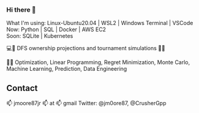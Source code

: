 ### Hi there 👋
What I'm using: Linux-Ubuntu20.04 | WSL2 | Windows Terminal | VSCode \
Now: Python | SQL | Docker | AWS EC2 \
Soon: SQLite | Kubernetes

💻🔨 DFS ownership projections and tournament simulations 🏀🏈 

🧠🤔 Optimization, Linear Programming, Regret Minimization, Monte Carlo, Machine Learning, Prediction, Data Engineering

## Contact
📫 jmoore87jr 📫 at 📫 gmail
Twitter: @jm0ore87, @CrusherGpp



<!--
**jmoore87jr/jmoore87jr** is a ✨ _special_ ✨ repository because its `README.md` (this file) appears on your GitHub profile.

Here are some ideas to get you started:

- 🔭 I’m currently working on ...
- 🌱 I’m currently learning ...
- 👯 I’m looking to collaborate on ...
- 🤔 I’m looking for help with ...
- 💬 Ask me about ...
- 📫 How to reach me: ...
- 😄 Pronouns: ...
- ⚡ Fun fact: ...
-->
